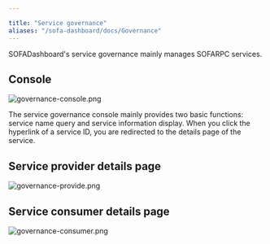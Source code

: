 ```yaml
---

title: "Service governance"
aliases: "/sofa-dashboard/docs/Governance"
---
```


SOFADashboard's service governance mainly manages SOFARPC services.

## Console

![governance-console.png](https://gw.alipayobjects.com/mdn/sofastack/afts/img/A*KgoRQbi_0fQAAAAAAAAAAABjARQnAQ)

The service governance console mainly provides two basic functions: service name query and service information display. When you click the hyperlink of a service ID, you are redirected to the details page of the service.

## Service provider details page

![governance-provide.png](https://gw.alipayobjects.com/mdn/sofastack/afts/img/A*JrroR4qVOcAAAAAAAAAAAABjARQnAQ)

## Service consumer details page

![governance-consumer.png](https://gw.alipayobjects.com/mdn/sofastack/afts/img/A*_-9ZQrQNCQ0AAAAAAAAAAABjARQnAQ)

